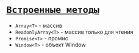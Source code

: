 # [`Встроенные методы`](../index.md)

- `Array<T>` - массив
- `ReadonlyArray<T>` - массив только для чтения
- `Promise<T>` - промис
- `Window<T>` - объект Window
